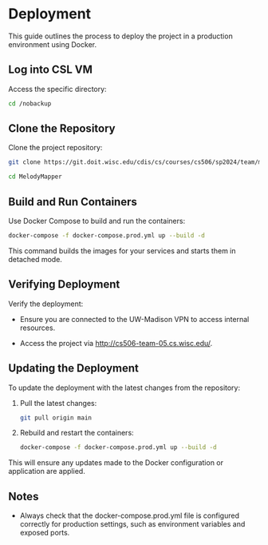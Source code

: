 # Deployment

This guide outlines the process to deploy the project in a production environment using Docker.

## Log into CSL VM

Access the specific directory:

```bash
cd /nobackup
```

## Clone the Repository

Clone the project repository:

```bash
git clone https://git.doit.wisc.edu/cdis/cs/courses/cs506/sp2024/team/mondaywednesdaylecture/T_05/MelodyMapper.git

cd MelodyMapper
```

## Build and Run Containers

Use Docker Compose to build and run the containers:

```bash
docker-compose -f docker-compose.prod.yml up --build -d
```

This command builds the images for your services and starts them in detached mode.

## Verifying Deployment

Verify the deployment:

- Ensure you are connected to the UW-Madison VPN to access internal resources.

- Access the project via http://cs506-team-05.cs.wisc.edu/.

## Updating the Deployment

To update the deployment with the latest changes from the repository:

1. Pull the latest changes:

   ```bash
   git pull origin main
   ```

2. Rebuild and restart the containers:
   ```bash
   docker-compose -f docker-compose.prod.yml up --build -d
   ```

This will ensure any updates made to the Docker configuration or application are applied.

## Notes

- Always check that the docker-compose.prod.yml file is configured correctly for production settings, such as environment variables and exposed ports.
